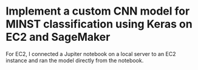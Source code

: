 # Implement a custom CNN model for MINST classification using Keras on EC2 and SageMaker
For EC2, I connected a Jupiter notebook on a local server to an EC2 instance and ran the model directly from the notebook.
